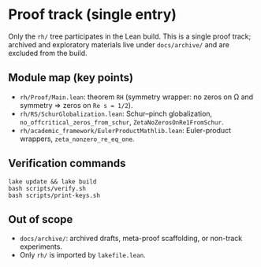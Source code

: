 # Proof track (single entry)

Only the `rh/` tree participates in the Lean build. This is a single proof track; archived and exploratory materials live under `docs/archive/` and are excluded from the build.

## Module map (key points)
- `rh/Proof/Main.lean`: theorem `RH` (symmetry wrapper: no zeros on Ω and symmetry ⇒ zeros on `Re s = 1/2`).
- `rh/RS/SchurGlobalization.lean`: Schur–pinch globalization, `no_offcritical_zeros_from_schur`, `ZetaNoZerosOnRe1FromSchur`.
- `rh/academic_framework/EulerProductMathlib.lean`: Euler-product wrappers, `zeta_nonzero_re_eq_one`.

## Verification commands
```
lake update && lake build
bash scripts/verify.sh
bash scripts/print-keys.sh
```

## Out of scope
- `docs/archive/`: archived drafts, meta-proof scaffolding, or non-track experiments.
- Only `rh/` is imported by `lakefile.lean`.

